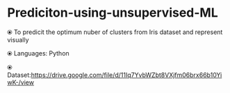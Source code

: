 # Prediciton-using-unsupervised-ML

⦿ To predicit the optimum nuber of clusters from Iris dataset and represent visually

⦿ Languages: Python

⦿ Dataset:https://drive.google.com/file/d/11Iq7YvbWZbt8VXjfm06brx66b10YiwK-/view
